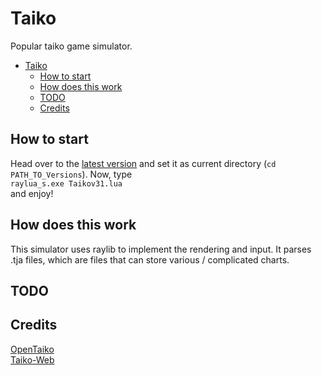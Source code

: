 # Taiko

Popular taiko game simulator.


- [Taiko](#taiko)
  - [How to start](#how-to-start)
  - [How does this work](#how-does-this-work)
  - [TODO](#todo)
  - [Credits](#credits)

## How to start

Head over to the [latest version](Versions/Taikov31.lua) and set it as current directory (`cd PATH_TO_Versions`). Now, type  
`raylua_s.exe Taikov31.lua`  
and enjoy!

## How does this work

This simulator uses raylib to implement the rendering and input. It parses .tja files, which are files that can store various / complicated charts.

## TODO


## Credits

[OpenTaiko](https://github.com/0auBSQ/OpenTaiko)  
[Taiko-Web](https://github.com/bui/taiko-web)
